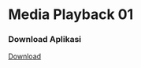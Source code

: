 # Media Playback 01

### Download Aplikasi
[Download](https://drive.google.com/open?id=0B8JOQxPA-TlIcGN5bjg1cFU4aTg)

